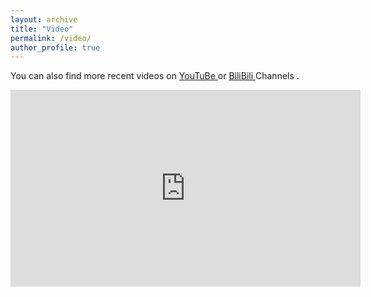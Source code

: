 ```yaml
---
layout: archive
title: "Video"
permalink: /video/
author_profile: true
---
```


You can also find more recent videos on <u><a href="https://www.youtube.com/channel/UCZM43JMHcq64mU0HwRUQ4yg"> YouTuBe </a></u> or <u><a href="https://space.bilibili.com/377028042/video"> BiliBili </a></u> Channels .


<iframe width="560" height="315" src="https://www.youtube.com/embed/WCOoaaVaHTw" frameborder="0" allow="accelerometer; autoplay; clipboard-write; encrypted-media; gyroscope; picture-in-picture" allowfullscreen></iframe>

